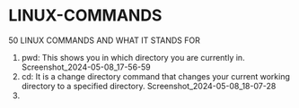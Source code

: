 # LINUX-COMMANDS
50 LINUX COMMANDS AND WHAT IT STANDS FOR
1. pwd: This shows you in which directory you are currently in.
 Screenshot_2024-05-08_17-56-59
2. cd: It is a change directory command that changes your current working directory to a specified directory.
Screenshot_2024-05-08_18-07-28
3. 
